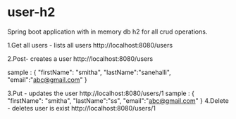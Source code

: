 # user-h2
Spring boot application with in memory db h2 for all crud operations. 

1.Get all users - lists all users
http://localhost:8080/users

2.Post- creates a user
http://localhost:8080/users

sample : {
	"firstName": "smitha",
"lastName":"sanehalli",
"email":"abc@gmail.com"
}

3.Put - updates the user
http://localhost:8080/users/1
sample : {
	"firstName": "smitha",
"lastName":"ss",
"email":"abc@gmail.com"
}
4.Delete - deletes user is exist
http://localhost:8080/users/1
